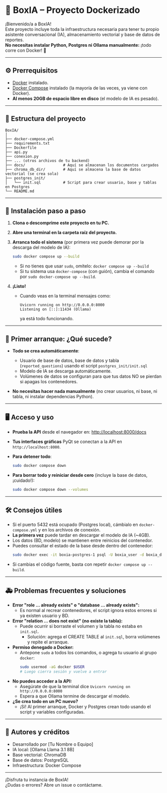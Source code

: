# 🧠 BoxIA – Proyecto Dockerizado

¡Bienvenido/a a BoxIA!\
Este proyecto incluye toda la infraestructura necesaria para tener tu propio asistente conversacional (IA), almacenamiento vectorial y base de datos de reportes.\
**No necesitas instalar Python, Postgres ni Ollama manualmente:** ¡todo corre con Docker! 🚀

---

## ⚙️ Prerrequisitos

- [Docker](https://docs.docker.com/get-docker/) instalado.
- [Docker Compose](https://docs.docker.com/compose/install/) instalado (la mayoría de las veces, ya viene con Docker).
- **Al menos 20GB de espacio libre en disco** (el modelo de IA es pesado).

---

## 📁 Estructura del proyecto

```
BoxIA/
│
├── docker-compose.yml
├── requirements.txt
├── Dockerfile
├── api.py
├── conexion.py
├── ... (otros archivos de tu backend)
├── docs/                 # Aquí se almacenan los documentos cargados
├── chroma_db_dir/        # Aquí se almacena la base de datos vectorial (se crea sola)
├── postgres_init/
│   └── init.sql          # Script para crear usuario, base y tablas en Postgres
└── README.md
```

---

## 🏁 Instalación paso a paso

1. **Clona o descomprime este proyecto en tu PC.**

2. **Abre una terminal en la carpeta raíz del proyecto.**

3. **Arranca todo el sistema** (por primera vez puede demorar por la descarga del modelo de IA):

   ```bash
   sudo docker compose up --build
   ```

   - Si no tienes que usar `sudo`, omítelo: `docker compose up --build`
   - Si tu sistema usa `docker-compose` (con guión), cambia el comando por `sudo docker-compose up --build`.

4. **¡Listo!**

   - Cuando veas en la terminal mensajes como:
     ```
     Uvicorn running on http://0.0.0.0:8000
     Listening on [::]:11434 (Ollama)
     ```
     ya está todo funcionando.

---

## 🚀 Primer arranque: ¿Qué sucede?

- **Todo se crea automáticamente**:

  - Usuario de base de datos, base de datos y tabla (`reported_questions`) usando el script `postgres_init/init.sql`
  - Modelo de IA se descarga automáticamente.
  - Volúmenes de datos se configuran para que tus datos NO se pierdan si apagas los contenedores.

- **No necesitas hacer nada manualmente** (no crear usuarios, ni base, ni tabla, ni instalar dependencias Python).

---

## 🖥️ Acceso y uso

- **Prueba la API** desde el navegador en: [http://localhost:8000/docs](http://localhost:8000/docs)

- **Tus interfaces gráficas** PyQt se conectan a la API en `http://localhost:8000`.

- **Para detener todo**:

  ```bash
  sudo docker compose down
  ```

- **Para borrar todo y reiniciar desde cero** (incluye la base de datos, ¡cuidado!):

  ```bash
  sudo docker compose down --volumes
  ```

---

## 🛠️ Consejos útiles

- Si el puerto 5432 está ocupado (Postgres local), cámbialo en `docker-compose.yml` y en los archivos de conexión.
- **La primera vez** puede tardar en descargar el modelo de IA (\~4GB).
- Los datos (BD, modelo) se mantienen entre reinicios del contenedor.
- Puedes consultar el estado de la base desde dentro del contenedor:
  ```bash
  sudo docker exec -it boxia-postgres-1 psql -U boxia_user -d boxia_db
  ```
- Si cambias el código fuente, basta con repetir `docker compose up --build`.

---

## 🚑 Problemas frecuentes y soluciones

- **Error "role ... already exists" o "database ... already exists":**
  - Es normal al recrear contenedores, el script ignora estos errores si ya existen usuario y BD.
- **Error "relation ... does not exist" (no existe la tabla):**
  - Puede ocurrir si borraste el volumen y la tabla no estaba en `init.sql`.
    - Solución: agrega el CREATE TABLE al `init.sql`, borra volúmenes y repite el arranque.
- **Permiso denegado a Docker:**
  - Antepone `sudo` a todos los comandos, o agrega tu usuario al grupo `docker`:
    ```bash
    sudo usermod -aG docker $USER
    # Luego cierra sesión y vuelve a entrar
    ```
- **No puedes acceder a la API:**
  - Asegúrate de que la terminal dice `Uvicorn running on http://0.0.0.0:8000`
  - Espera a que Ollama termine de descargar el modelo.
- **¿Se crea todo en un PC nuevo?**
  - ¡Sí! Al primer arranque, Docker y Postgres crean todo usando el script y variables configuradas.

---

## 🧠 Autores y créditos

- Desarrollado por [Tu Nombre o Equipo]
- IA local: [Ollama Llama 3.1 8B]
- Base vectorial: ChromaDB
- Base de datos: PostgreSQL
- Infraestructura: Docker Compose

---

¡Disfruta tu instancia de BoxIA!\
¿Dudas o errores? Abre un issue o contáctame.

